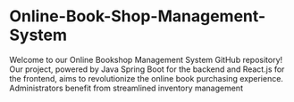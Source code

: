 # Online-Book-Shop-Management-System
 Welcome to our Online Bookshop Management System GitHub repository! Our project, powered by Java Spring Boot for the backend and React.js for the frontend, aims to revolutionize the online book purchasing experience. Administrators benefit from streamlined inventory management 
